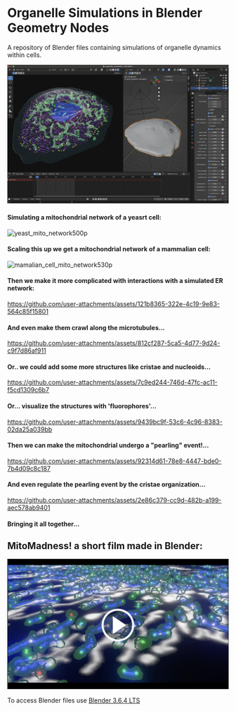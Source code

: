 # Organelle Simulations in Blender Geometry Nodes
A repository of Blender files containing simulations of organelle dynamics within cells. 

![Blender preview of organelle simulation](images/Blender_screenshot_organelles_v3.jpg)

#### Simulating a mitochondrial network of a yeasrt cell:

<p align="center">

![yeast_mito_network500p](https://github.com/user-attachments/assets/8e976da1-db95-4dde-bf5c-62c314eedae1)



#### Scaling this up we get a mitochondrial network of a mammalian cell:
![mamalian_cell_mito_network530p](https://github.com/user-attachments/assets/b206e195-d537-4fae-b04b-c62fac836342)

#### Then we make it more complicated with interactions with a simulated ER network:

https://github.com/user-attachments/assets/121b8365-322e-4c19-9e83-564c85f15801

#### And even make them crawl along the microtubules...

https://github.com/user-attachments/assets/812cf287-5ca5-4d77-9d24-c9f7d86af911

#### Or.. we could add some more structures like cristae and nucleoids...


https://github.com/user-attachments/assets/7c9ed244-746d-47fc-ac11-f5cd1309c6b7

#### Or... visualize the structures with 'fluorophores'...


https://github.com/user-attachments/assets/9439bc9f-53c6-4c96-8383-02da25a039bb

#### Then we can make the mitochondrial undergo a **"pearling"** event!...

https://github.com/user-attachments/assets/92314d61-78e8-4447-bde0-7b4d09c8c187

#### And even regulate the pearling event by the **cristae organization**...


https://github.com/user-attachments/assets/2e86c379-cc9d-482b-a199-aec578ab9401


#### Bringing it all together... 

## **MitoMadness!** a short film made in Blender:

[![MitoMadness : Watch the video](https://raw.githubusercontent.com/gav-sturm/Mitochondria_Simulations_Blender_GeoNodes/main/thumbnails/mito_madness_thumbnail_v2.jpg)](https://youtu.be/QcOTaE_Y0eY)

</p>

To access Blender files use [Blender 3.6.4 LTS](https://www.blender.org/download/lts/3-6/)
